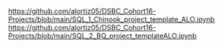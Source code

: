 https://github.com/alortiz05/DSBC_Cohort16-Projects/blob/main/SQL_1_Chinook_project_template_ALO.ipynb
https://github.com/alortiz05/DSBC_Cohort16-Projects/blob/main/SQL_2_BQ_project_templateALO.ipynb

